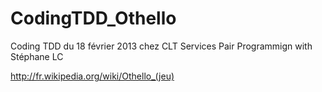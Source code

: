 CodingTDD_Othello
=================

Coding TDD du 18 février 2013 chez CLT Services
Pair Programmign with Stéphane LC

http://fr.wikipedia.org/wiki/Othello_(jeu)
